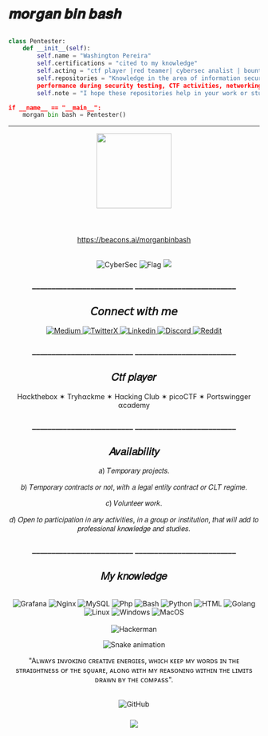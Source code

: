 # 𝒎𝒐𝒓𝒈𝒂𝒏 𝒃𝒊𝒏 𝒃𝒂𝒔𝒉

<h2></h2>

```Python
class Pentester:
    def __init__(self):
        self.name = "Washington Pereira"
        self.certifications = "cited to my knowledge"
        self.acting = "ctf player |red teamer| cybersec analist | bounty hunter | pentester"
        self.repositories = "Knowledge in the area of information security makes me grateful to continue research and constant studies, including some certification courses. In this repository you will find projects, scripts and tools that will help your 
        performance during security testing, CTF activities, networking, maintenance and prevention of Debiαn."
        self.note = "I hope these repositories help in your work or studies, thank you for visiting me.

if __name__ == "__main__":
    morgan bin bash = Pentester()
```

<hr>

<div align="center">
  <img height="150" src="https://media.tenor.com/dHk-LfzHrtwAAAAi/linux-computer.gif"  />
</div>

###

<div align="center">
  <br/>

https://beacons.ai/morganbinbash

<div align="center">
  <br/>
<img src="https://github.com/washingtonP1974/washingtonP1974/assets/55928887/d7faebc1-af60-49d0-92af-8606760d3664" alt="CyberSec">
  </a>
<img src="https://github.com/washingtonP1974/washingtonP1974/assets/55928887/d26b5f54-ed00-41ba-92fa-876dd4886c70" alt="Flag">
  </a>
<img src="https://github.com/washingtonP1974/washingtonP1974/assets/55928887/338f9bbc-6b50-4bd1-aede-594465602561"
</div>


### __________________________  __________________________
## 𝘊𝘰𝘯𝘯𝘦𝘤𝘵 𝘸𝘪𝘵𝘩 𝘮𝘦
<div align="center">
   <a href="https://medium.com/@morganbinbash" target="_blank">
  <img src="https://github.com/washingtonP1974/washingtonP1974/assets/55928887/daebcf23-5c1b-4617-ac64-5df6499f92ec" alt="Medium">
</a>
  <a href="https://twitter.com/morganbinbash" target="_blank">
  <img src="https://github.com/washingtonP1974/washingtonP1974/assets/55928887/00d62ae1-e232-407f-b9b3-5da311616bbd" alt="TwitterX">
</a>
<a href="https://www.linkedin.com/in/washington8p/" target="_blank">
  <img src="https://github.com/washingtonP1974/washingtonP1974/assets/55928887/ea0caf76-dbef-4403-ad51-755459e1c353" alt="Linkedin">
</a>
<a href="https://discord.com/channels/965763142770634782/1062873067652665405" target="_blank">
  <img src="https://github.com/washingtonP1974/washingtonP1974/assets/55928887/906bf7a7-52bb-4005-8db9-cd807ae3d6e0" alt="Discord">
</a>
<a href="https://www.reddit.com/user/m0rg4" target="_blank">
  <img src="https://github.com/washingtonP1974/washingtonP1974/assets/55928887/8b4c9314-f8f6-4d5f-a680-41377d8976a8)" alt="Reddit">
</a>

</div>

### __________________________  __________________________
## 𝐶𝑡𝑓 𝑝𝑙𝑎𝑦𝑒𝑟
Hαckthebox ✶ Tryhαckme ✶ Hαcking Club ✶ picoCTF ✶ Portswingger αcαdemy

### __________________________  __________________________
## 𝐴𝑣𝑎𝑖𝑙𝑎𝑏𝑖𝑙𝑖𝑡𝑦

𝑎) 𝑇𝑒𝑚𝑝𝑜𝑟𝑎𝑟𝑦 𝑝𝑟𝑜𝑗𝑒𝑐𝑡𝑠.

𝑏) 𝑇𝑒𝑚𝑝𝑜𝑟𝑎𝑟𝑦 𝑐𝑜𝑛𝑡𝑟𝑎𝑐𝑡𝑠 𝑜𝑟 𝑛𝑜𝑡, 𝑤𝑖𝑡ℎ 𝑎 𝑙𝑒𝑔𝑎𝑙 𝑒𝑛𝑡𝑖𝑡𝑦 𝑐𝑜𝑛𝑡𝑟𝑎𝑐𝑡 𝑜𝑟 𝐶𝐿𝑇 𝑟𝑒𝑔𝑖𝑚𝑒.

𝑐) 𝑉𝑜𝑙𝑢𝑛𝑡𝑒𝑒𝑟 𝑤𝑜𝑟𝑘.

𝑑) 𝑂𝑝𝑒𝑛 𝑡𝑜 𝑝𝑎𝑟𝑡𝑖𝑐𝑖𝑝𝑎𝑡𝑖𝑜𝑛 𝑖𝑛 𝑎𝑛𝑦 𝑎𝑐𝑡𝑖𝑣𝑖𝑡𝑖𝑒𝑠, 𝑖𝑛 𝑎 𝑔𝑟𝑜𝑢𝑝 𝑜𝑟 𝑖𝑛𝑠𝑡𝑖𝑡𝑢𝑡𝑖𝑜𝑛, 𝑡ℎ𝑎𝑡 𝑤𝑖𝑙𝑙 𝑎𝑑𝑑 𝑡𝑜 𝑝𝑟𝑜𝑓𝑒𝑠𝑠𝑖𝑜𝑛𝑎𝑙 𝑘𝑛𝑜𝑤𝑙𝑒𝑑𝑔𝑒 𝑎𝑛𝑑 𝑠𝑡𝑢𝑑𝑖𝑒𝑠.

### __________________________  __________________________
## 𝑀𝑦 𝑘𝑛𝑜𝑤𝑙𝑒𝑑𝑔𝑒

<div align="center">
  <br/>
  <img src="https://img.icons8.com/color/48/000000/grafana.png" alt="Grafana">
  <img src="https://img.icons8.com/color/48/000000/nginx.png" alt="Nginx">
  <img src="https://img.icons8.com/color/48/000000/mysql.png" alt="MySQL">
  <img src="https://img.icons8.com/color/48/000000/php.png" alt="Php">
  <img src="https://img.icons8.com/color/48/000000/bash.png" alt="Bash">
  <img src="https://img.icons8.com/color/48/000000/python.png" alt="Python">
  <img src="https://img.icons8.com/color/48/000000/html-5.png" alt="HTML">
  <img src="https://img.icons8.com/color/48/000000/golang.png" alt="Golang">
  <img src="https://img.icons8.com/color/48/000000/linux--v1.png" alt="Linux">
  <img src="https://img.icons8.com/color/48/000000/windows-logo.png" alt="Windows">
  <img src="https://img.icons8.com/color/48/000000/mac-os.png" alt="MacOS">
</div>

<div align="center">
  <br/>
  <img src="https://media.giphy.com/media/7uDtQm2jKdS0VGLg46/giphy.gif" alt="Hackerman">
</div>

![Snake animation](https://github.com/LuigiGF/LuigiGF/blob/output/github-contribution-grid-snake.svg)

"Aʟᴡᴀʏs ɪɴᴠᴏᴋɪɴɢ ᴄʀᴇᴀᴛɪᴠᴇ ᴇɴᴇʀɢɪᴇs, ᴡʜɪᴄʜ ᴋᴇᴇᴘ ᴍʏ ᴡᴏʀᴅs ɪɴ ᴛʜᴇ sᴛʀᴀɪɢʜᴛɴᴇss ᴏғ ᴛʜᴇ sǫᴜᴀʀᴇ, ᴀʟᴏɴɢ ᴡɪᴛʜ ᴍʏ ʀᴇᴀsᴏɴɪɴɢ ᴡɪᴛʜɪɴ ᴛʜᴇ ʟɪᴍɪᴛs ᴅʀᴀᴡɴ ʙʏ ᴛʜᴇ ᴄᴏᴍᴘᴀss".

<div align="center">
  <br/>
  <img src="https://github.com/washingtonP1974/washingtonP1974/assets/55928887/432f00be-20aa-471b-914e-0746668f10e7" alt="GitHub">
</div>

###

<div align="center">
  <img src="https://visitor-badge.laobi.icu/badge?page_id=github.com/washingtonP1974.README.md"/>
</div>

##

